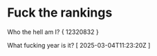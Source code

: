 # Fuck the rankings

Who the hell am I?
{ 12320832 }

What fucking year is it?
[ 2025-03-04T11:23:20Z ]
